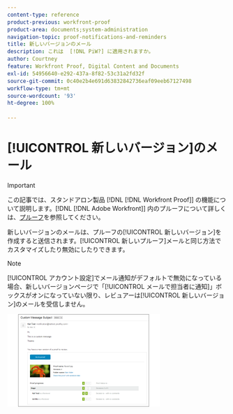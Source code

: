 ```yaml
---
content-type: reference
product-previous: workfront-proof
product-area: documents;system-administration
navigation-topic: proof-notifications-and-reminders
title: 新しいバージョンのメール
description: これは  [!DNL PiW?] に適用されますか。
author: Courtney
feature: Workfront Proof, Digital Content and Documents
exl-id: 54956640-e292-437a-8f82-53c31a2fd32f
source-git-commit: 0c40e2b4e691d63832842736eaf09eeb67127498
workflow-type: tm+mt
source-wordcount: '93'
ht-degree: 100%

---
```


# [!UICONTROL 新しいバージョン]のメール

>[!IMPORTANT]
>
>この記事では、スタンドアロン製品 [!DNL [!DNL Workfront Proof]] の機能について説明します。[!DNL [!DNL Adobe Workfront]] 内のプルーフについて詳しくは、[プルーフ](../../../review-and-approve-work/proofing/proofing.md)を参照してください。

<!--
<p style="color: #ff1493;" data-mc-conditions="QuicksilverOrClassic.Draft mode">Does this apply to PiW?</p>
-->

新しいバージョンのメールは、プルーフの[!UICONTROL 新しいバージョン]を作成すると送信されます。[!UICONTROL 新しいプルーフ]メールと同じ方法でカスタマイズしたり無効にしたりできます。

>[!NOTE]
>
>[!UICONTROL アカウント設定]でメール通知がデフォルトで無効になっている場合、新しいバージョンページで「[!UICONTROL メールで担当者に通知]」ボックスがオンになっていない限り、レビュアーは[!UICONTROL 新しいバージョン]のメールを受信しません。

![New_Version_Email.png](assets/new-version-email-350x212.png)
